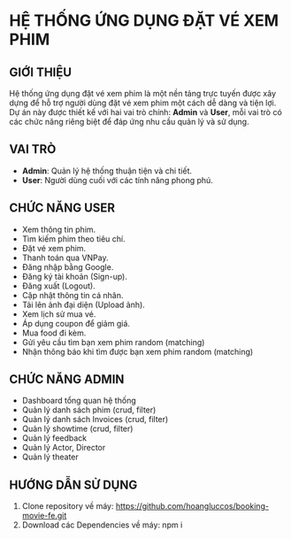 # **HỆ THỐNG ỨNG DỤNG ĐẶT VÉ XEM PHIM**

## **GIỚI THIỆU**

Hệ thống ứng dụng đặt vé xem phim là một nền tảng trực tuyến được xây dựng để hỗ trợ người dùng đặt vé xem phim một cách dễ dàng và tiện lợi. Dự án này được thiết kế với hai vai trò chính: **Admin** và **User**, mỗi vai trò có các chức năng riêng biệt để đáp ứng nhu cầu quản lý và sử dụng.

## **VAI TRÒ**

- **Admin**: Quản lý hệ thống thuận tiện và chi tiết.
- **User**: Người dùng cuối với các tính năng phong phú.

## **CHỨC NĂNG USER**

- Xem thông tin phim.
- Tìm kiếm phim theo tiêu chí.
- Đặt vé xem phim.
- Thanh toán qua VNPay.
- Đăng nhập bằng Google.
- Đăng ký tài khoản (Sign-up).
- Đăng xuất (Logout).
- Cập nhật thông tin cá nhân.
- Tải lên ảnh đại diện (Upload ảnh).
- Xem lịch sử mua vé.
- Áp dụng coupon để giảm giá.
- Mua food đi kèm.
- Gửi yêu cầu tìm bạn xem phim random (matching)
- Nhận thông báo khi tìm được bạn xem phim random (matching)

## **CHỨC NĂNG ADMIN**

- Dashboard tổng quan hệ thống
- Quản lý danh sách phim (crud, filter)
- Quản lý danh sách Invoices (crud, filter)
- Quản lý showtime (crud, filter)
- Quản lý feedback
- Quản lý Actor, Director
- Quản lý theater

## **HƯỚNG DẪN SỬ DỤNG**

1. Clone repository về máy: https://github.com/hoangluccos/booking-movie-fe.git
2. Download các Dependencies về máy: npm i
